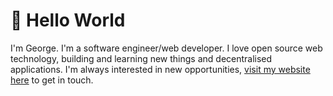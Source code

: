 # :wave: Hello World

I'm George. I'm a software engineer/web developer. I love open source web technology, building and learning new things and decentralised applications. I'm always interested in new opportunities, [visit my website here](https://georgemc.net) to get in touch.

